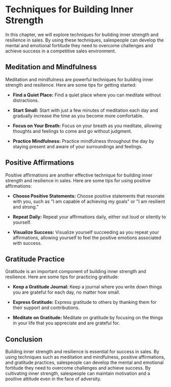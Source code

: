 Techniques for Building Inner Strength
============================================================================================

In this chapter, we will explore techniques for building inner strength and resilience in sales. By using these techniques, salespeople can develop the mental and emotional fortitude they need to overcome challenges and achieve success in a competitive sales environment.

Meditation and Mindfulness
--------------------------

Meditation and mindfulness are powerful techniques for building inner strength and resilience. Here are some tips for getting started:

* **Find a Quiet Place:** Find a quiet place where you can meditate without distractions.

* **Start Small:** Start with just a few minutes of meditation each day and gradually increase the time as you become more comfortable.

* **Focus on Your Breath:** Focus on your breath as you meditate, allowing thoughts and feelings to come and go without judgment.

* **Practice Mindfulness:** Practice mindfulness throughout the day by staying present and aware of your surroundings and feelings.

Positive Affirmations
---------------------

Positive affirmations are another effective technique for building inner strength and resilience in sales. Here are some tips for using positive affirmations:

* **Choose Positive Statements:** Choose positive statements that resonate with you, such as "I am capable of achieving my goals" or "I am resilient and strong."

* **Repeat Daily:** Repeat your affirmations daily, either out loud or silently to yourself.

* **Visualize Success:** Visualize yourself succeeding as you repeat your affirmations, allowing yourself to feel the positive emotions associated with success.

Gratitude Practice
------------------

Gratitude is an important component of building inner strength and resilience. Here are some tips for practicing gratitude:

* **Keep a Gratitude Journal:** Keep a journal where you write down things you are grateful for each day, no matter how small.

* **Express Gratitude:** Express gratitude to others by thanking them for their support and contributions.

* **Meditate on Gratitude:** Meditate on gratitude by focusing on the things in your life that you appreciate and are grateful for.

Conclusion
----------

Building inner strength and resilience is essential for success in sales. By using techniques such as meditation and mindfulness, positive affirmations, and gratitude practices, salespeople can develop the mental and emotional fortitude they need to overcome challenges and achieve success. By cultivating inner strength, salespeople can maintain motivation and a positive attitude even in the face of adversity.
